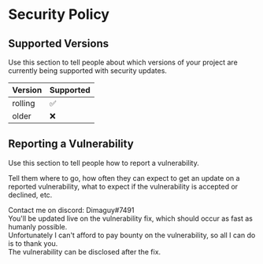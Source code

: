 # Security Policy

## Supported Versions

Use this section to tell people about which versions of your project are
currently being supported with security updates.

| Version | Supported          |
| ------- | ------------------ |
| rolling   | :white_check_mark: |
| older   | :x:                |

## Reporting a Vulnerability

Use this section to tell people how to report a vulnerability.

Tell them where to go, how often they can expect to get an update on a
reported vulnerability, what to expect if the vulnerability is accepted or
declined, etc.

Contact me on discord: Dimaguy#7491  
You'll be updated live on the vulnerability fix, which should occur as fast as humanly possible.  
Unfortunately I can't afford to pay bounty on the vulnerability, so all I can do is to thank you.  
The vulnerability can be disclosed after the fix.
